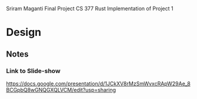 Sriram Maganti 
Final Project CS 377 
Rust Implementation of Project 1


# Design
## Notes
### Link to Slide-show
https://docs.google.com/presentation/d/1JCkXV8rMzSmWvxcRApW29Ae_8BCGpbQ8wGNQGXQLVCM/edit?usp=sharing
